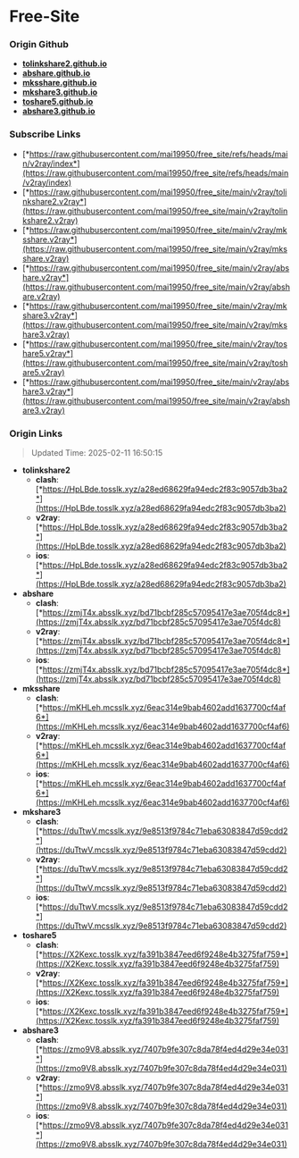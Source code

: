 # Free-Site

### Origin Github

- [**tolinkshare2.github.io**](https://github.com/tolinkshare2/tolinkshare2.github.io)
- [**abshare.github.io**](https://github.com/abshare/abshare.github.io)
- [**mksshare.github.io**](https://github.com/mksshare/mksshare.github.io)
- [**mkshare3.github.io**](https://github.com/mkshare3/mkshare3.github.io)
- [**toshare5.github.io**](https://github.com/toshare5/toshare5.github.io)
- [**abshare3.github.io**](https://github.com/abshare3/abshare3.github.io)

### Subscribe Links

- [*https://raw.githubusercontent.com/mai19950/free_site/refs/heads/main/v2ray/index*](https://raw.githubusercontent.com/mai19950/free_site/refs/heads/main/v2ray/index)
- [*https://raw.githubusercontent.com/mai19950/free_site/main/v2ray/tolinkshare2.v2ray*](https://raw.githubusercontent.com/mai19950/free_site/main/v2ray/tolinkshare2.v2ray)
- [*https://raw.githubusercontent.com/mai19950/free_site/main/v2ray/mksshare.v2ray*](https://raw.githubusercontent.com/mai19950/free_site/main/v2ray/mksshare.v2ray)
- [*https://raw.githubusercontent.com/mai19950/free_site/main/v2ray/abshare.v2ray*](https://raw.githubusercontent.com/mai19950/free_site/main/v2ray/abshare.v2ray)
- [*https://raw.githubusercontent.com/mai19950/free_site/main/v2ray/mkshare3.v2ray*](https://raw.githubusercontent.com/mai19950/free_site/main/v2ray/mkshare3.v2ray)
- [*https://raw.githubusercontent.com/mai19950/free_site/main/v2ray/toshare5.v2ray*](https://raw.githubusercontent.com/mai19950/free_site/main/v2ray/toshare5.v2ray)
- [*https://raw.githubusercontent.com/mai19950/free_site/main/v2ray/abshare3.v2ray*](https://raw.githubusercontent.com/mai19950/free_site/main/v2ray/abshare3.v2ray)

### Origin Links

> Updated Time: 2025-02-11 16:50:15

- **tolinkshare2**
  - **clash**: [*https://HpLBde.tosslk.xyz/a28ed68629fa94edc2f83c9057db3ba2*](https://HpLBde.tosslk.xyz/a28ed68629fa94edc2f83c9057db3ba2)
  - **v2ray**: [*https://HpLBde.tosslk.xyz/a28ed68629fa94edc2f83c9057db3ba2*](https://HpLBde.tosslk.xyz/a28ed68629fa94edc2f83c9057db3ba2)
  - **ios**: [*https://HpLBde.tosslk.xyz/a28ed68629fa94edc2f83c9057db3ba2*](https://HpLBde.tosslk.xyz/a28ed68629fa94edc2f83c9057db3ba2)
- **abshare**
  - **clash**: [*https://zmjT4x.absslk.xyz/bd71bcbf285c57095417e3ae705f4dc8*](https://zmjT4x.absslk.xyz/bd71bcbf285c57095417e3ae705f4dc8)
  - **v2ray**: [*https://zmjT4x.absslk.xyz/bd71bcbf285c57095417e3ae705f4dc8*](https://zmjT4x.absslk.xyz/bd71bcbf285c57095417e3ae705f4dc8)
  - **ios**: [*https://zmjT4x.absslk.xyz/bd71bcbf285c57095417e3ae705f4dc8*](https://zmjT4x.absslk.xyz/bd71bcbf285c57095417e3ae705f4dc8)
- **mksshare**
  - **clash**: [*https://mKHLeh.mcsslk.xyz/6eac314e9bab4602add1637700cf4af6*](https://mKHLeh.mcsslk.xyz/6eac314e9bab4602add1637700cf4af6)
  - **v2ray**: [*https://mKHLeh.mcsslk.xyz/6eac314e9bab4602add1637700cf4af6*](https://mKHLeh.mcsslk.xyz/6eac314e9bab4602add1637700cf4af6)
  - **ios**: [*https://mKHLeh.mcsslk.xyz/6eac314e9bab4602add1637700cf4af6*](https://mKHLeh.mcsslk.xyz/6eac314e9bab4602add1637700cf4af6)
- **mkshare3**
  - **clash**: [*https://duTtwV.mcsslk.xyz/9e8513f9784c71eba63083847d59cdd2*](https://duTtwV.mcsslk.xyz/9e8513f9784c71eba63083847d59cdd2)
  - **v2ray**: [*https://duTtwV.mcsslk.xyz/9e8513f9784c71eba63083847d59cdd2*](https://duTtwV.mcsslk.xyz/9e8513f9784c71eba63083847d59cdd2)
  - **ios**: [*https://duTtwV.mcsslk.xyz/9e8513f9784c71eba63083847d59cdd2*](https://duTtwV.mcsslk.xyz/9e8513f9784c71eba63083847d59cdd2)
- **toshare5**
  - **clash**: [*https://X2Kexc.tosslk.xyz/fa391b3847eed6f9248e4b3275faf759*](https://X2Kexc.tosslk.xyz/fa391b3847eed6f9248e4b3275faf759)
  - **v2ray**: [*https://X2Kexc.tosslk.xyz/fa391b3847eed6f9248e4b3275faf759*](https://X2Kexc.tosslk.xyz/fa391b3847eed6f9248e4b3275faf759)
  - **ios**: [*https://X2Kexc.tosslk.xyz/fa391b3847eed6f9248e4b3275faf759*](https://X2Kexc.tosslk.xyz/fa391b3847eed6f9248e4b3275faf759)
- **abshare3**
  - **clash**: [*https://zmo9V8.absslk.xyz/7407b9fe307c8da78f4ed4d29e34e031*](https://zmo9V8.absslk.xyz/7407b9fe307c8da78f4ed4d29e34e031)
  - **v2ray**: [*https://zmo9V8.absslk.xyz/7407b9fe307c8da78f4ed4d29e34e031*](https://zmo9V8.absslk.xyz/7407b9fe307c8da78f4ed4d29e34e031)
  - **ios**: [*https://zmo9V8.absslk.xyz/7407b9fe307c8da78f4ed4d29e34e031*](https://zmo9V8.absslk.xyz/7407b9fe307c8da78f4ed4d29e34e031)
